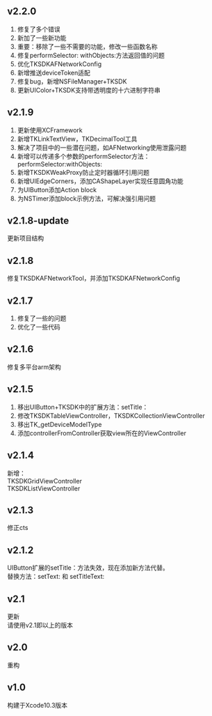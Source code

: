 
## v2.2.0
1. 修复了多个错误
2. 新加了一些新功能
3. 重要：移除了一些不需要的功能，修改一些函数名称
4. 修复performSelector: withObjects:方法返回值的问题
5. 优化TKSDKAFNetworkConfig
6. 新增推送deviceToken适配
7. 修复bug，新增NSFileManager+TKSDK
8. 更新UIColor+TKSDK支持带透明度的十六进制字符串

## v2.1.9
1. 更新使用XCFramework
2. 新增TKLinkTextView，TKDecimalTool工具
3. 解决了项目中的一些潜在问题，如AFNetworking使用泄露问题
4. 新增可以传递多个参数的performSelector方法：performSelector:withObjects:
5. 新增TKSDKWeakProxy防止定时器循环引用问题
6. 新增UIEdgeCorners，添加CAShapeLayer实现任意圆角功能
7. 为UIButton添加Action block
8. 为NSTimer添加block示例方法，可解决强引用问题


## v2.1.8-update
更新项目结构

## v2.1.8
修复TKSDKAFNetworkTool，并添加TKSDKAFNetworkConfig

## v2.1.7
1. 修复了一些的问题
2. 优化了一些代码

## v2.1.6
修复多平台arm架构

## v2.1.5
1. 移出UIButton+TKSDK中的扩展方法：setTitle：
2. 修改TKSDKTableViewController，TKSDKCollectionViewController
3. 移出TK_getDeviceModelType
4. 添加controllerFromController获取view所在的ViewController


## v2.1.4
新增：\
TKSDKGridViewController\
TKSDKListViewController

## v2.1.3
修正cts

## v2.1.2
UIButton扩展的setTitle：方法失效，现在添加新方法代替。\
替换方法：setText: 和 setTitleText:

## v2.1
更新\
请使用v2.1即以上的版本

## v2.0
重构

## v1.0
构建于Xcode10.3版本